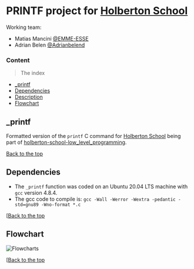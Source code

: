 # PRINTF project for [Holberton School](https://holbertonschool.uy)

Working team:

* Matias Mancini
[@EMME-ESSE](https://github.com/EMME-ESSE)
* Adrian Belen
[@Adrianbelend](https://github.com/Adrianbelend)


### Content
> The index

- [_printf](#_printf)
- [Dependencies](#dependencies)
- [Description](#description)
- [Flowchart](#flowchart)



## _printf

Formatted version of the ````printf```` C command for [Holberton School](https://holbertonschool.uy) being part
of [holberton-school-low_level_programming](https://github.com/search?q=holbertonschool-low_level_programming). 

[Back to the top](#Content)

## Dependencies

* The ````_printf```` function was coded on an Ubuntu 20.04 LTS machine with ````gcc```` version 4.8.4.
* The gcc code to compile is: ````gcc -Wall -Werror -Wextra -pedantic -std=gnu89 -Wno-format *.c````

[[Back to the top](#Content)
## Flowchart
![Flowcharts](https://user-images.githubusercontent.com/113596153/201496100-eddafe02-e590-4617-aeb7-685bbb6bcb41.jpeg)

[[Back to the top](#Content)

##  
